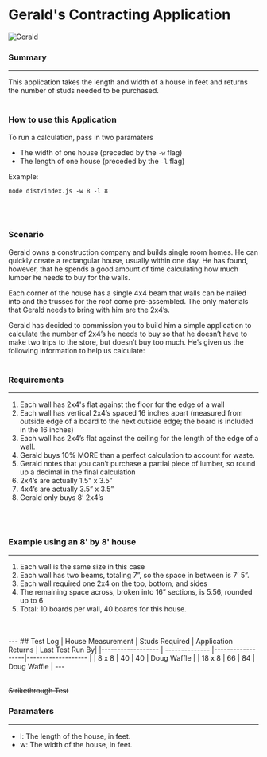 # Gerald's Contracting Application
![Gerald](https://media.gettyimages.com/photos/architect-looking-over-blueprints-picture-id868951616?s=612x612)
### Summary
---
This application takes the length and width of a house in feet and returns the number of studs needed to be purchased.
<br>
<br>

### How to use this Application

To run a calculation, pass in two paramaters
* The width of one house (preceded by the `-w` flag)
* The length of one house (preceded by the `-l` flag)

Example:
```
node dist/index.js -w 8 -l 8
```


<br>
<br>

### Scenario
Gerald owns a construction company and builds single room homes. He can quickly create a rectangular house, usually within one day. He has found, however, that he spends a good amount of time calculating how much lumber he needs to buy for the walls.

Each corner of the house has a single 4x4 beam that walls can be nailed into and the trusses for the roof come pre-assembled. The only materials that Gerald needs to bring with him are the 2x4’s.

Gerald has decided to commission you to build him a simple application to calculate the number of 2x4’s he needs to buy so that he doesn’t have to make two trips to the store, but doesn’t buy too much. He’s given us the following information to help us calculate:
<br>
<br>

### Requirements
---
1. Each wall has 2x4's flat against the floor for the edge of a wall
2. Each wall has vertical 2x4’s spaced 16 inches apart (measured from outside edge of a board to the next outside edge; the board is included in the 16 inches)
3. Each wall has 2x4’s flat against the ceiling for the length of the edge of a wall.
4. Gerald buys 10% MORE than a perfect calculation to account for waste.
5. Gerald notes that you can’t purchase a partial piece of lumber, so round up a decimal in the final calculation
6. 2x4’s are actually 1.5" x 3.5”
7. 4x4’s are actually 3.5” x 3.5”
8. Gerald only buys 8’ 2x4’s
<br>
<br>

### Example using an 8' by 8' house
---

1. Each wall is the same size in this case
2. Each wall has two beams, totaling 7”, so the space in between is 7’ 5”.
3. Each wall required one 2x4 on the top, bottom, and sides
4. The remaining space across, broken into 16” sections, is 5.56, rounded up to 6
8. Total: 10 boards per wall, 40 boards for this house.
<br>
<br>
--- 
## Test Log
| House Measurement | Studs Required | Application Returns |  Last Test Run By|
|------------------ | -------------- |------------------|------------------- |
| 8 x 8             |      40        |        40       | Doug Waffle      |
| 18 x 8            |      66        |          84     |   Doug Waffle      |
--- 
<br>
<br>

~~Strikethrough Test~~

### Paramaters
---
* l: The length of the house, in feet.
* w:  The width of the house, in feet.